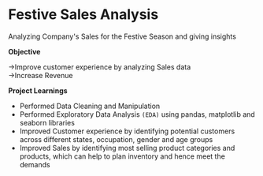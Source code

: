 # Festive Sales Analysis

Analyzing Company's Sales for the Festive Season and giving insights 

**Objective**

->Improve customer experience by analyzing Sales data \
->Increase Revenue 

**Project Learnings**

- Performed Data Cleaning and Manipulation 
- Performed Exploratory Data Analysis ``(EDA)`` using pandas, matplotlib and seaborn libraries 
- Improved Customer experience by identifying potential customers across different states, occupation, gender and age groups 
- Improved Sales by identifying most selling product categories and products, which can help to plan inventory and hence meet the demands
